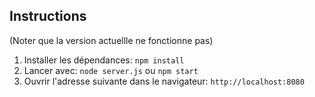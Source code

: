 
## Instructions
(Noter que la version actuellle ne fonctionne pas)
1. Installer les dépendances: `npm install`
2. Lancer avec: `node server.js` ou `npm start`
3. Ouvrir l'adresse suivante dans le navigateur: `http://localhost:8080`



